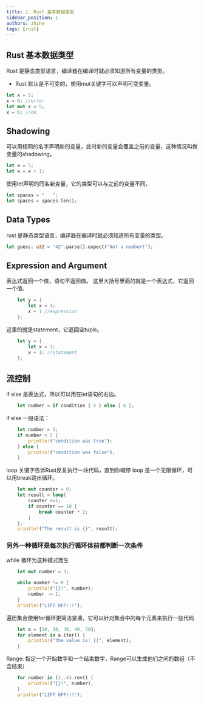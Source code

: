 ```yaml
---
title: 1. Rust 基本数据类型
sidebar_position: 1
authors: zhihe
tags: [rust]
---
```

## Rust 基本数据类型
Rust 是静态类型语言，编译器在编译时就必须知道所有变量的类型。
* Rust 默认是不可变的，使用mut关键字可以声明可变变量。
```rust
let x = 5;
x = 6; //error
let mut x = 5;
x = 6; //ok
```
## Shadowing
可以用相同的名字声明新的变量，此时新的变量会覆盖之前的变量，这种情况叫做变量的shadowing。
```rust
let x = 5;
let x = x + 1;
```
使用let声明的同名新变量，它的类型可以与之前的变量不同。
```rust
let spaces = "   ";
let spaces = spaces.len();
```
## Data Types
rust 是静态类型语言，编译器在编译时就必须知道所有变量的类型。

```rust
let guess: u32 = "42".parse().expect("Not a number!");
```
## Expression and Argument
表达式返回一个值，语句不返回值。
这里大括号里面的就是一个表达式，它返回一个值。
```rust
    let y = {
        let x = 3;
        x + 1 //expression
    };
```
这里的就是statement，它返回空tuple。
```rust
    let y = {
        let x = 3;
        x + 1; //statement
    };
```
## 流控制
if else 是表达式，所以可以用在let语句的右边。
```rust
    let number = if condition { 5 } else { 6 };
```
if else 一般语法：
```rust
    let number = 3;
    if number < 5 {
        println!("condition was true");
    } else {
        println!("condition was false");
    }
```
loop 关键字告诉Rust反复执行一块代码，直到你喊停
loop 是一个无限循环，可以用break跳出循环。
```rust
    let mut counter = 0;
    let result = loop{
        counter +=1;
        if counter == 10 {
            break counter * 2;
        }
    };
    println!("The result is {}", result);
```
### 另外一种循环是每次执行循环体前都判断一次条件
while 循环为这种模式而生
```rust
    let mut number = 3;
    
    while number != 0 {
        println!("{}!", number);
        number -= 1;
    }
    println!("LIFT OFF!!!");
```

遍历集合使用for循环更简洁紧凑，它可以针对集合中的每个元素来执行一些代码
```rust
    let a = [10, 20, 30, 40, 50];
    for element in a.iter() {
        println!("the value is: {}", element);
    }
```
Range: 指定一个开始数字和一个结束数字，Range可以生成他们之间的数组（不含结束）
```rust
    for number in (1..4).rev() {
        println!("{}!", number);
    }
    println!("LIFT OFF!!!");
```


